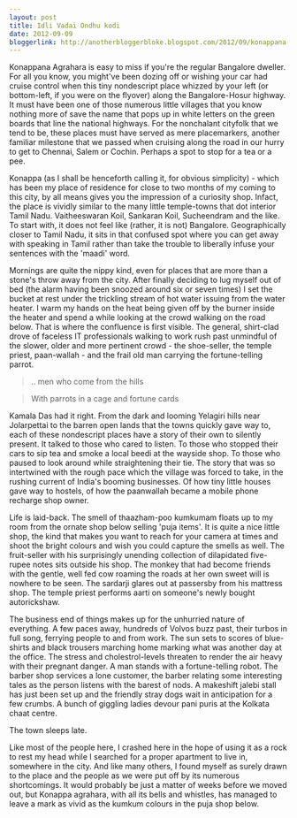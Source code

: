 ```yaml
---
layout: post
title: Idli Vadai Ondhu kodi
date: 2012-09-09
bloggerlink: http://anotherbloggerbloke.blogspot.com/2012/09/konappana-agrahara-is-easy-to-miss-if.html
---
```


Konappana Agrahara is easy to miss if you're the regular Bangalore dweller. For all you know, you might've been dozing off or wishing your car had cruise control when this tiny nondescript place whizzed by your left (or bottom-left, if you were on the flyover) along the Bangalore-Hosur highway. It must have been one of those numerous little villages that you know nothing more of save the name that pops up in white letters on the green boards that line the national highways. For the nonchalant cityfolk that we tend to be, these places must have served as mere placemarkers, another familiar milestone that we passed when cruising along the road in our hurry to get to Chennai, Salem or Cochin. Perhaps a spot to stop for a tea or a pee. 

Konappa (as I shall be henceforth calling it, for obvious simplicity) - which has been my place of residence for close to two months of my coming to this city, by all means gives you the impression of a curiosity shop. Infact, the place is vividly similar to the many little temple-towns that dot interior Tamil Nadu. Vaitheeswaran Koil, Sankaran Koil, Sucheendram and the like. To start with, it does not feel like (rather, it is not) Bangalore. Geographically closer to Tamil Nadu, it sits in that confused spot where you can get away with speaking in Tamil rather than take the trouble to liberally infuse your sentences with the 'maadi' word. 

Mornings are quite the nippy kind, even for places that are more than a stone's throw away from the city. After finally deciding to lug myself out of bed (the alarm having been snoozed around six or seven times) I set the bucket at rest under the trickling stream of hot water issuing from the water heater. I warm my hands on the heat being given off by the burner inside the heater and spend a while looking at the crowd walking on the road below. That is where the confluence is first visible. The general, shirt-clad drove of faceless IT professionals walking to work rush past unmindful of the slower, older and more pertinent crowd - the shoe-seller, the temple priest, paan-wallah - and the frail old man carrying the fortune-telling parrot. 

> .. men who come from the hills 

> With parrots in a cage and fortune cards 

Kamala Das had it right. From the dark and looming Yelagiri hills near Jolarpettai to the barren open lands that the towns quickly gave way to, each of these nondescript places have a story of their own to silently present. It talked to those who cared to listen. To those who stopped their cars to sip tea and smoke a local beedi at the wayside shop. To those who paused to look around while straightening their tie. The story that was so intertwined with the rough pace which the village was forced to take, in the rushing current of India's booming businesses. Of how tiny little houses gave way to hostels, of how the paanwallah became a mobile phone recharge shop owner. 

Life is laid-back. The smell of thaazham-poo kumkumam floats up to my room from the ornate shop below selling 'puja items'. It is quite a nice little shop, the kind that makes you want to reach for your camera at times and shoot the bright colours and wish you could capture the smells as well. The fruit-seller with his surprisingly unending collection of dilapidated five-rupee notes sits outside his shop. The monkey that had become friends with the gentle, well fed cow roaming the roads at her own sweet will is nowhere to be seen. The sardarji glares out at passersby from his mattress shop. The temple priest performs aarti on someone's newly bought autorickshaw.

The business end of things makes up for the unhurried nature of everything. A few paces away, hundreds of Volvos buzz past, their turbos in full song, ferrying people to and from work. The sun sets to scores of blue-shirts and black trousers marching home marking what was another day at the office. The stress and cholestrol-levels threaten to render the air heavy with their pregnant danger. A man stands with a fortune-telling robot. The barber shop services a lone customer, the barber relating some interesting tales as the person listens with the barest of nods. A makeshift jalebi stall has just been set up and the friendly stray dogs wait in anticipation for a few crumbs. A bunch of giggling ladies devour pani puris at the Kolkata chaat centre. 

The town sleeps late.

Like most of the people here, I crashed here in the hope of using it as a rock to rest my head while I searched for a proper apartment to live in, somewhere in the city. And like many others, I found myself as surely drawn to the place and the people as we were put off by its numerous shortcomings. It would probably be just a matter of weeks before we moved out, but Konappa agrahara, with all its bells and whistles, has managed to leave a mark as vivid as the kumkum colours in the puja shop below. 